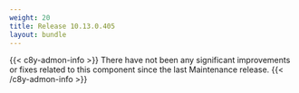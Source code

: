 ```yaml
---
weight: 20
title: Release 10.13.0.405
layout: bundle
---
```


<!--10.13.0.403 - 10.13.0.405-->

{{< c8y-admon-info >}}
There have not been any significant improvements or fixes related to this component since the last Maintenance release.
{{< /c8y-admon-info >}}
